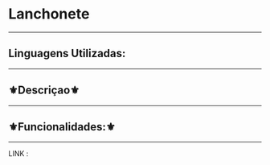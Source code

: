 <h1>Lanchonete</h1>
<hr>
<h2>Linguagens Utilizadas:</h2>

<div style="display: inline_block">

</div>



<hr>
<h2>⚜️Descriçao⚜️</h2>

<hr>
<h2>⚜️Funcionalidades:⚜️</h2>

<hr>
LINK :
